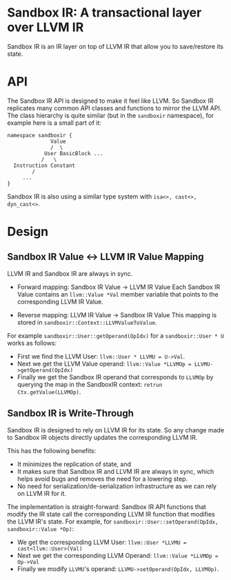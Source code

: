 # Sandbox IR: A transactional layer over LLVM IR

Sandbox IR is an IR layer on top of LLVM IR that allow you to save/restore its state.

# API
The Sandbox IR API is designed to make it feel like LLVM.
So Sandbox IR replicates many common API classes and functions to mirror the LLVM API.
The class hierarchy is quite similar (but in the `sandboxir` namespace), for example here is a small part of it:
```
namespace sandboxir {
              Value
              /  \
            User BasicBlock ...
           /   \
  Instruction Constant
        /
     ...
}
```

Sandbox IR is also using a similar type system with `isa<>, cast<>, dyn_cast<>`.

# Design

## Sandbox IR Value <-> LLVM IR Value Mapping
LLVM IR and Sandbox IR are always in sync.

- Forward mapping: Sandbox IR Value -> LLVM IR Value
Each Sandbox IR Value contains an `llvm::Value *Val` member variable that points to the corresponding LLVM IR Value.

- Reverse mapping: LLVM IR Value -> Sandbox IR Value
This mapping is stored in `sandboxir::Context::LLVMValueToValue`.

For example `sandboxir::User::getOperand(OpIdx)` for a `sandboxir::User * U` works as follows:
- First we find the LLVM User: `llvm::User * LLVMU = U->Val`.
- Next we get the LLVM Value operand: `llvm::Value *LLVMOp = LLVMU->getOperand(OpIdx)`
- Finally we get the Sandbox IR operand that corresponds to `LLVMOp` by querying the map in the SandboxIR context: `retrun Ctx.getValue(LLVMOp)`.

## Sandbox IR is Write-Through
Sandbox IR is designed to rely on LLVM IR for its state.
So any change made to Sandbox IR objects directly updates the corresponding LLVM IR.

This has the following benefits:
- It minimizes the replication of state, and
- It makes sure that Sandbox IR and LLVM IR are always in sync, which helps avoid bugs and removes the need for a lowering step.
- No need for serialization/de-serialization infrastructure as we can rely on LLVM IR for it.

The implementation is straight-forward:
Sandbox IR API functions that modify the IR state call the corresponding LLVM IR function that modifies the LLVM IR's state.
For example, for `sandboxir::User::setOperand(OpIdx, sandboxir::Value *Op)`:
- We get the corresponding LLVM User: `llvm::User *LLVMU = cast<llvm::User>(Val)`
- Next we get the corresponding LLVM Operand: `llvm::Value *LLVMOp = Op->Val`
- Finally we modify `LLVMU`'s operand: `LLVMU->setOperand(OpIdx, LLVMOp)`.
